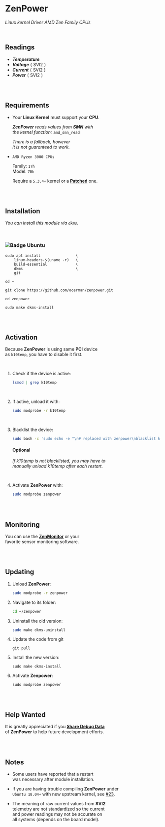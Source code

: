 
# ZenPower

*Linux kernel Driver AMD Zen Family CPUs*

<br>

## Readings

- ***Temperature***
- ***Voltage*** ( SVI2 )
- ***Current*** ( SVI2 )
- ***Power*** ( SVI2 )

<br>
<br>

## Requirements

- Your **Linux Kernel** must support your **CPU**.

    ***ZenPower*** *reads values from **SMN** with* <br>
    *the kernel function:* `amd_smn_read`
    
    *There is a fallback, however* <br>
    *it is not guaranteed to work.*

- `AMD Ryzen 3000 CPUs`

    Family: `17h` <br>
    Model:  `70h`

    Require a `5.3.4+` kernel or a **[Patched]** one.

<br>
<br>

## Installation

*You can install this module via `dkms`.*

<br>

### ![Badge Ubuntu]

```
sudo apt install                \
    linux-headers-$(uname -r)   \
    build-essential             \
    dkms                        \
    git

cd ~

git clone https://github.com/ocerman/zenpower.git

cd zenpower

sudo make dkms-install
```

<br>
<br>

## Activation

Because **ZenPower** is using same **PCI** device <br>
as `k10temp`, you have to disable it first.

<br>

1. Check if the device is active:

    ```sh
    lsmod | grep k10temp
    ```

    <br>

2. If active, unload it with:

    ```sh
    sudo modprobe -r k10temp
    ```
    
    <br>

3. Blacklist the device:

    ```sh
    sudo bash -c 'sudo echo -e "\n# replaced with zenpower\nblacklist k10temp" >> /etc/modprobe.d/blacklist.conf'
    ```
    
    #### Optional
    
    *If k10temp is not blacklisted, you may have to* <br>
    *manually unload k10temp after each restart.*
    
    <br>

4. Activate **ZenPower** with:
    
    ```sh
    sudo modprobe zenpower
    ```

<br>
<br>

## Monitoring

You can use the **[ZenMonitor]** or your <br>
favorite sensor monitoring software.

<br>
<br>

## Updating

1. Unload **ZenPower**:
    
    ```sh
    sudo modprobe -r zenpower
    ```
    
2. Navigate to its folder:

    ```sh
    cd ~/zenpower
    ```
    
3. Uninstall the old version:

    ```sh
    sudo make dkms-uninstall
    ```
    
4. Update the code from git
    
    ```
    git pull
    ```
    
5. Install the new version:

    ```
    sudo make dkms-install
    ```
    
6. Activate **Zenpower**:
    
    ```
    sudo modprobe zenpower
    ```

<br>
<br>

## Help Wanted

It is greatly appreciated if you **[Share Debug Data]** <br>
of **ZenPower** to help future development efforts.

<br>
<br>

## Notes

 - Some users have reported that a restart <br>
   was necessary after module installation.

 - If you are having trouble compiling **ZenPower** under <br>
   `Ubuntu 18.04+` with new upstream kernel, see [#23].
 
 - The meaning of raw current values from **SVI2** <br>
   telemetry are not standardized so the current <br>
   and power readings may not be accurate on <br>
   all systems (depends on the board model).



<!----------------------------------------------------------------------------->

[Badge Ubuntu]: https://img.shields.io/badge/Ubuntu-E95420?style=for-the-badge

[Share Debug Data]: https://github.com/ocerman/zenpower/issues/12
[ZenMonitor]: https://github.com/ocerman/zenmonitor
[Patched]: https://patchwork.kernel.org/patch/11043277/
[#23]: https://github.com/ocerman/zenpower/issues/23
